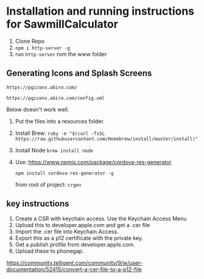 # Installation and running instructions for SawmillCalculator
1. Clone Repo
2. `npm i http-server -g`
3. run `http-server` rom the www folder

## Generating Icons and Splash Screens
`https://pgicons.abiro.com/`

`https://pgicons.abiro.com/config.xml`


Below doesn't work well.
1. Put the files into a resources folder. 
1. Install Brew: `ruby -e "$(curl -fsSL https://raw.githubusercontent.com/Homebrew/install/master/install)"`
1. Install Node `brew install node`
1. Use: https://www.npmjs.com/package/cordova-res-generator

    `npm install cordova-res-generator -g`

    from root of project: `crgen`


## key instructions
1. Create a CSR with keychain access. Use the Keychain Access Menu
1. Upload this to developer.apple.com and get a .cer file
1. Import the .cer file into Keychain Access.
1. Export this as a p12 certificate with the private key.
1. Get a publish profile from developer.apple.com.
1. Upload these to phonegap. 

https://community.telligent.com/community/9/w/user-documentation/52415/convert-a-cer-file-to-a-p12-file
